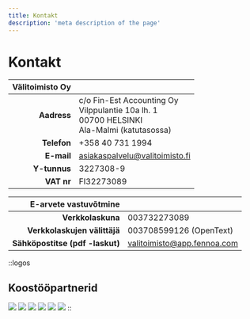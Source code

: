 ```yaml
---
title: Kontakt
description: 'meta description of the page'
---
```


# Kontakt

| Välitoimisto Oy | |
| --: | --- |
| **Aadress** | c/o Fin-Est Accounting Oy<br>Vilppulantie 10a lh. 1<br>00700 HELSINKI<br>Ala-Malmi (katutasossa) |
| **Telefon** | +358 40 731 1994 |
| **E-mail** | asiakaspalvelu@valitoimisto.fi |
| **Y-tunnus** | 3227308-9 |
| **VAT nr** | FI32273089 |


| E-arvete vastuvõtmine | |
| --: | --- |
| **Verkkolaskuna** | 003732273089 |
| **Verkkolaskujen välittäjä** | 003708599126 (OpenText) |
| **Sähköpostitse  (pdf -laskut)** | valitoimisto@app.fennoa.com |


::logos
## Koostööpartnerid

![](/img/elo.png)
![](/img/fennoa.png)
![](/img/if.png)
![](/img/vahvimmat.png)
![](/img/vastuu.png)
![](/img/vero.png)
::
